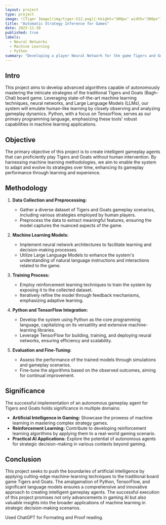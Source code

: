 ```yaml
---
layout: project
type: project
image: ![Tiger Image](img/tiger-512.png){:height="300px" width="300px"}
title: "Automatic Strategy Inference for Games"
date: 2023-11-30
published: true
labels:
  - Neural Networks
  - Machine Learning
  - Python
summary: "Developing a player Neural Network for the game Tigers and Goats using Tensorflow."
---
```


## Intro

This project aims to develop advanced algorithms capable of autonomously mastering the intricate strategies of the traditional Tigers and Goats (Bagh-Chal) board game. Leveraging state-of-the-art machine learning techniques, neural networks, and Large Language Models (LLMs), our system will emulate human-like learning by closely observing and analyzing gameplay dynamics. Python, with a focus on TensorFlow, serves as our primary programming language, emphasizing these tools' robust capabilities in machine learning applications.

## Objective

The primary objective of this project is to create intelligent gameplay agents that can proficiently play Tigers and Goats without human intervention. By harnessing machine learning methodologies, we aim to enable the system to adapt and evolve its strategies over time, enhancing its gameplay performance through learning and experience.

## Methodology

1. **Data Collection and Preprocessing:**
   - Gather a diverse dataset of Tigers and Goats gameplay scenarios, including various strategies employed by human players.
   - Preprocess the data to extract meaningful features, ensuring the model captures the nuanced aspects of the game.

2. **Machine Learning Models:**
   - Implement neural network architectures to facilitate learning and decision-making processes.
   - Utilize Large Language Models to enhance the system's understanding of natural language instructions and interactions related to the game.

3. **Training Process:**
   - Employ reinforcement learning techniques to train the system by exposing it to the collected dataset.
   - Iteratively refine the model through feedback mechanisms, emphasizing adaptive learning.

4. **Python and TensorFlow Integration:**
   - Develop the system using Python as the core programming language, capitalizing on its versatility and extensive machine-learning libraries.
   - Leverage TensorFlow for building, training, and deploying neural networks, ensuring efficiency and scalability.

5. **Evaluation and Fine-Tuning:**
   - Assess the performance of the trained models through simulations and gameplay scenarios.
   - Fine-tune the algorithms based on the observed outcomes, aiming for continual improvement.

## Significance

The successful implementation of an autonomous gameplay agent for Tigers and Goats holds significance in multiple domains:
- **Artificial Intelligence in Gaming:** Showcase the prowess of machine learning in mastering complex strategy games.
- **Reinforcement Learning:** Contribute to developing reinforcement learning algorithms by applying them to a real-world gaming scenario.
- **Practical AI Applications:** Explore the potential of autonomous agents for strategic decision-making in various contexts beyond gaming.

## Conclusion

This project seeks to push the boundaries of artificial intelligence by applying cutting-edge machine-learning techniques to the traditional board game Tigers and Goats. The amalgamation of Python, TensorFlow, and significant language models ensures a comprehensive and innovative approach to creating intelligent gameplay agents. The successful execution of this project promises not only advancements in gaming AI but also valuable insights into the broader applications of machine learning in strategic decision-making scenarios.

Used ChatGPT for Formating and Proof reading.
